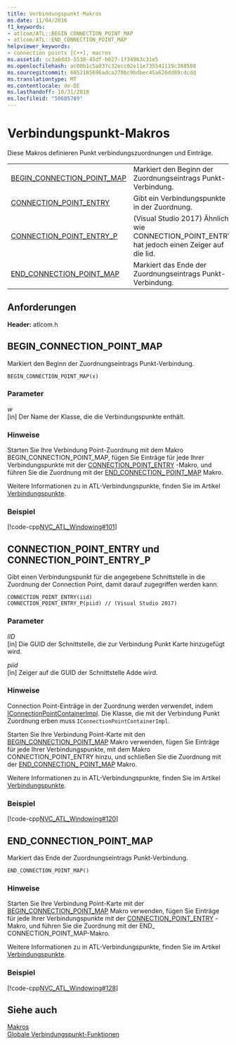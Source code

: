 ```yaml
---
title: Verbindungspunkt-Makros
ms.date: 11/04/2016
f1_keywords:
- atlcom/ATL::BEGIN_CONNECTION_POINT_MAP
- atlcom/ATL::END_CONNECTION_POINT_MAP
helpviewer_keywords:
- connection points [C++], macros
ms.assetid: cc3a6dd3-5538-45df-b027-1f34963c31e5
ms.openlocfilehash: ac00b1c5a937c32ecc02e11e735541119c388588
ms.sourcegitcommit: 6052185696adca270bc9bdbec45a626dd89cdcdd
ms.translationtype: MT
ms.contentlocale: de-DE
ms.lasthandoff: 10/31/2018
ms.locfileid: "50605789"
---
```

# <a name="connection-point-macros"></a>Verbindungspunkt-Makros

Diese Makros definieren Punkt verbindungszuordnungen und Einträge.

|||
|-|-|
|[BEGIN_CONNECTION_POINT_MAP](#begin_connection_point_map)|Markiert den Beginn der Zuordnungseintrags Punkt-Verbindung.|
|[CONNECTION_POINT_ENTRY](#connection_point_entry)|Gibt ein Verbindungspunkte in der Zuordnung.|
|[CONNECTION_POINT_ENTRY_P](#connection_point_entry)| (Visual Studio 2017) Ähnlich wie CONNECTION_POINT_ENTRY hat jedoch einen Zeiger auf die Iid.|
|[END_CONNECTION_POINT_MAP](#end_connection_point_map)|Markiert das Ende der Zuordnungseintrags Punkt-Verbindung.|

## <a name="requirements"></a>Anforderungen

**Header:** atlcom.h

##  <a name="begin_connection_point_map"></a>  BEGIN_CONNECTION_POINT_MAP

Markiert den Beginn der Zuordnungseintrags Punkt-Verbindung.

```
BEGIN_CONNECTION_POINT_MAP(x)
```

### <a name="parameters"></a>Parameter

*w*<br/>
[in] Der Name der Klasse, die die Verbindungspunkte enthält.

### <a name="remarks"></a>Hinweise

Starten Sie Ihre Verbindung Point-Zuordnung mit dem Makro BEGIN_CONNECTION_POINT_MAP, fügen Sie Einträge für jede Ihrer Verbindungspunkte mit der [CONNECTION_POINT_ENTRY](#connection_point_entry) -Makro, und führen Sie die Zuordnung mit der [END_CONNECTION_ POINT_MAP](#end_connection_point_map) Makro.

Weitere Informationen zu in ATL-Verbindungspunkte, finden Sie im Artikel [Verbindungspunkte](../../atl/atl-connection-points.md).

### <a name="example"></a>Beispiel

[!code-cpp[NVC_ATL_Windowing#101](../../atl/codesnippet/cpp/connection-point-macros_1.h)]

##  <a name="connection_point_entry"></a>  CONNECTION_POINT_ENTRY und CONNECTION_POINT_ENTRY_P

Gibt einen Verbindungspunkt für die angegebene Schnittstelle in die Zuordnung der Connection Point, damit darauf zugegriffen werden kann.

```
CONNECTION_POINT_ENTRY(iid)
CONNECTION_POINT_ENTRY_P(piid) // (Visual Studio 2017)
```

### <a name="parameters"></a>Parameter

*IID*<br/>
[in] Die GUID der Schnittstelle, die zur Verbindung Punkt Karte hinzugefügt wird.

*piid*<br/>
[in] Zeiger auf die GUID der Schnittstelle Adde wird.

### <a name="remarks"></a>Hinweise

Connection Point-Einträge in der Zuordnung werden verwendet, indem [IConnectionPointContainerImpl](../../atl/reference/iconnectionpointcontainerimpl-class.md). Die Klasse, die mit der Verbindung Punkt Zuordnung erben muss `IConnectionPointContainerImpl`.

Starten Sie Ihre Verbindung Point-Karte mit den [BEGIN_CONNECTION_POINT_MAP](#begin_connection_point_map) Makro verwenden, fügen Sie Einträge für jede Ihrer Verbindungspunkte, mit dem Makro CONNECTION_POINT_ENTRY hinzu, und schließen Sie die Zuordnung mit der [END_CONNECTION_ POINT_MAP](#end_connection_point_map) Makro.

Weitere Informationen zu in ATL-Verbindungspunkte, finden Sie im Artikel [Verbindungspunkte](../../atl/atl-connection-points.md).

### <a name="example"></a>Beispiel

[!code-cpp[NVC_ATL_Windowing#120](../../atl/codesnippet/cpp/connection-point-macros_2.h)]

##  <a name="end_connection_point_map"></a>  END_CONNECTION_POINT_MAP

Markiert das Ende der Zuordnungseintrags Punkt-Verbindung.

```
END_CONNECTION_POINT_MAP()
```

### <a name="remarks"></a>Hinweise

Starten Sie Ihre Verbindung Point-Karte mit der [BEGIN_CONNECTION_POINT_MAP](#begin_connection_point_map) Makro verwenden, fügen Sie Einträge für jede Ihrer Verbindungspunkte mit der [CONNECTION_POINT_ENTRY](#connection_point_entry) -Makro, und führen Sie die Zuordnung mit der END_ CONNECTION_POINT_MAP-Makro.

Weitere Informationen zu in ATL-Verbindungspunkte, finden Sie im Artikel [Verbindungspunkte](../../atl/atl-connection-points.md).

### <a name="example"></a>Beispiel

[!code-cpp[NVC_ATL_Windowing#128](../../atl/codesnippet/cpp/connection-point-macros_3.h)]

## <a name="see-also"></a>Siehe auch

[Makros](../../atl/reference/atl-macros.md)<br/>
[Globale Verbindungspunkt-Funktionen](../../atl/reference/connection-point-global-functions.md)
